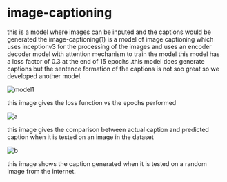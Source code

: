 # image-captioning
this is a model where images can be inputed and the captions would be generated
the image-captioning(1) is a model of image captioning which uses inceptionv3 for the processing of the images and uses an encoder decoder model with attention mechanism to train the model this model has a loss factor of 0.3 at the end of 15 epochs .this model does generate captions but the sentence formation of the captions is not soo great so we developed another model.




![model1](https://user-images.githubusercontent.com/55068834/121905471-d089dc80-cd47-11eb-8bfe-79dcf5f68597.jpg)




this image gives the loss function vs the epochs performed





![a](https://user-images.githubusercontent.com/55068834/121905746-19419580-cd48-11eb-9ec5-d21246981583.jpg)




this image gives the comparison between actual caption and predicted caption when it is tested on an image in the dataset




![b](https://user-images.githubusercontent.com/55068834/121906007-51e16f00-cd48-11eb-9dff-bdb77efeb0e5.jpg)




this image shows the caption generated when it is tested on a random image from the internet.
